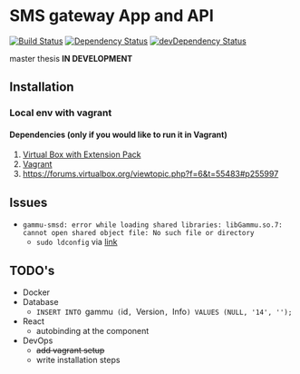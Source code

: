 # SMS gateway App and API
[![Build Status](https://secure.travis-ci.org/VojtechBartos/smsgw.png?branch=master)](http://travis-ci.org/VojtechBartos/smsgw)
[![Dependency Status](https://david-dm.org/VojtechBartos/smsgw.png)](https://david-dm.org/VojtechBartos/smsgw) [![devDependency Status](https://david-dm.org/VojtechBartos/smsgw/dev-status.png)](https://david-dm.org/VojtechBartos/smsgw#info=devDependencies)

master thesis **IN DEVELOPMENT**

## Installation

### Local env with vagrant

#### Dependencies (only if you would like to run it in Vagrant)

1. [Virtual Box with Extension Pack](https://www.virtualbox.org/wiki/Downloads)
2. [Vagrant](https://www.vagrantup.com/)
3. https://forums.virtualbox.org/viewtopic.php?f=6&t=55483#p255997

## Issues

- `gammu-smsd: error while loading shared libraries: libGammu.so.7: cannot open shared object file: No such file or directory`
  - `sudo ldconfig` via [link](http://comments.gmane.org/gmane.linux.drivers.gammu/10260)

## TODO's

- Docker
- Database
  - `INSERT INTO `gammu` (`id`, `Version`, `Info`) VALUES (NULL, '14', '');`
- React
  - autobinding at the component
- DevOps
  - ~~add vagrant setup~~
  - write installation steps
